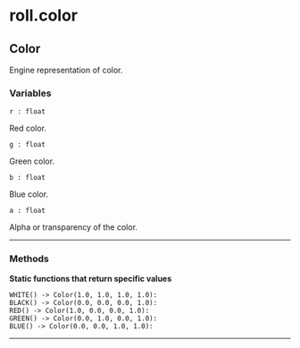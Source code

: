 # roll.color

## Color

Engine representation of color.

### Variables

```
r : float
```
Red color.

```
g : float
```
Green color.

```
b : float
```
Blue color.

```
a : float
```
Alpha or transparency of the color.

---

### Methods

**Static functions that return specific values**

```
WHITE() -> Color(1.0, 1.0, 1.0, 1.0):
BLACK() -> Color(0.0, 0.0, 0.0, 1.0):
RED() -> Color(1.0, 0.0, 0.0, 1.0):
GREEN() -> Color(0.0, 1.0, 0.0, 1.0):
BLUE() -> Color(0.0, 0.0, 1.0, 1.0):
```

---
